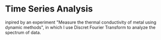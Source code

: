 # Time Series Analysis

inpired by an experiment "Measure the thermal conductivity of metal using dynamic methods", 
in which I use Discret Fourier Transform to analyze the spectrum of data.
